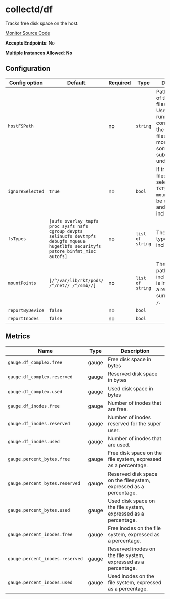 <!--- GENERATED BY gomplate from scripts/docs/monitor-page.md.tmpl --->

# collectd/df

 Tracks free disk space on the host.


[Monitor Source Code](https://github.com/signalfx/signalfx-agent/tree/master/internal/monitors/collectd/df)

**Accepts Endpoints**: No

**Multiple Instances Allowed**: **No**

## Configuration

| Config option | Default | Required | Type | Description |
| --- | --- | --- | --- | --- |
| `hostFSPath` |  | no | `string` | Path to the root of the host filesystem.  Useful when running in a container and the host filesystem is mounted in some subdirectory under /. |
| `ignoreSelected` | `true` | no | `bool` | If true, the filesystems selected by `fsTypes` and `mountPoints` will be excluded and all others included. |
| `fsTypes` | `[aufs overlay tmpfs proc sysfs nsfs cgroup devpts selinuxfs devtmpfs debugfs mqueue hugetlbfs securityfs pstore binfmt_misc autofs]` | no | `list of string` | The filesystem types to include/exclude. |
| `mountPoints` | `[/^/var/lib/rkt/pods/ /^/net// /^/smb//]` | no | `list of string` | The mount paths to include/exclude, is interpreted as a regex if surrounded by `/`. |
| `reportByDevice` | `false` | no | `bool` |  |
| `reportInodes` | `false` | no | `bool` |  |


## Metrics

| Name | Type | Description |
| ---  | ---  | ---         |
| `gauge.df_complex.free` | gauge | Free disk space in bytes |
| `gauge.df_complex.reserved` | gauge | Reserved disk space in bytes |
| `gauge.df_complex.used` | gauge | Used disk space in bytes |
| `gauge.df_inodes.free` | gauge | Number of inodes that are free. |
| `gauge.df_inodes.reserved` | gauge | Number of inodes reserved for the super user. |
| `gauge.df_inodes.used` | gauge | Number of inodes that are used. |
| `gauge.percent_bytes.free` | gauge | Free disk space on the file system, expressed as a percentage. |
| `gauge.percent_bytes.reserved` | gauge | Reserved disk space on the filesystem, expressed as a percentage. |
| `gauge.percent_bytes.used` | gauge | Used disk space on the file system, expressed as a percentage. |
| `gauge.percent_inodes.free` | gauge | Free inodes on the file system, expressed as a percentage. |
| `gauge.percent_inodes.reserved` | gauge | Reserved inodes on the file system, expressed as a percentage. |
| `gauge.percent_inodes.used` | gauge | Used inodes on the file system, expressed as a percentage. |



